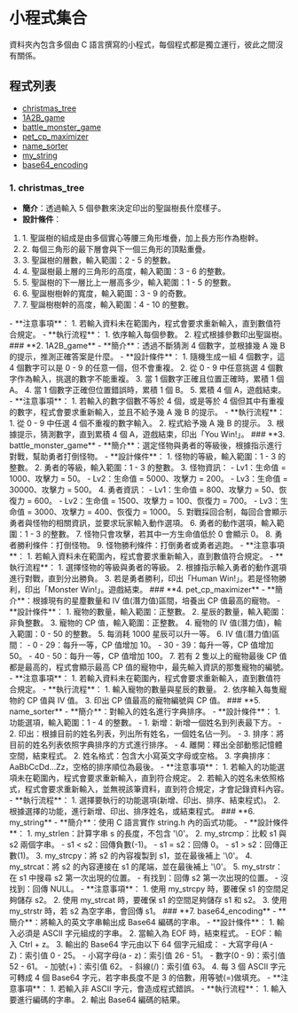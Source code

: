 # **小程式集合**
資料夾內包含多個由 C 語言撰寫的小程式，每個程式都是獨立運行，彼此之間沒有關係。

## **程式列表**
- [christmas_tree](#1-christmas_tree)
- [1A2B_game](#2-1A2B_game)
- [battle_monster_game](#3-battle_monster_game)
- [pet_cp_maximizer](#4-pet_cp_maximizer)
- [name_sorter](#5-name_sorter)
- [my_string](#6-my_string)
- [base64_encoding](#7-base64_encoding)

### **1. christmas_tree**
- **簡介**：透過輸入 5 個參數來決定印出的聖誕樹長什麼樣子。
- **設計條件**：
<ol>
	<li>1. 聖誕樹的組成是由多個實心等腰三角形堆疊，加上長方形作為樹幹。</li>
	<li>2. 每個三角形的最下層會與下一個三角形的頂點重疊。</li>
	<li>3. 聖誕樹的層數，輸入範圍：2 - 5 的整數。</li>
	<li>4. 聖誕樹最上層的三角形的高度，輸入範圍：3 - 6 的整數。</li>
	<li>5. 聖誕樹的下一層比上一層高多少，輸入範圍：1 - 5 的整數。</li>
	<li>6. 聖誕樹樹幹的寬度，輸入範圍：3 - 9 的奇數。</li>
	<li>7. 聖誕樹樹幹的高度，輸入範圍：4 - 10 的整數。</li>
</ol>	
- **注意事項**：
	1. 若輸入資料未在範圍內，程式會要求重新輸入，直到數值符合規定。
- **執行流程**：
	1. 依序輸入每個參數。
	2. 程式根據參數印出聖誕樹。
### **2. 1A2B_game**
- **簡介**：透過不斷猜測 4 個數字，並根據幾 A 幾 B 的提示，推測正確答案是什麼。
- **設計條件**：
	1. 隨機生成一組 4 個數字，這 4 個數字可以是 0 - 9 的任意一個，但不會重複。
	2. 從 0 - 9 中任意挑選 4 個數字作為輸入，挑選的數字不能重複。
	3. 當 1 個數字正確且位置正確時，累積 1 個 A。
	4. 當 1 個數字正確但位置錯誤時，累積 1 個 B。
	5. 累積 4 個 A，遊戲結束。
- **注意事項**：
	1. 若輸入的數字個數不等於 4 個，或是等於 4 個但其中有重複的數字，程式會要求重新輸入，並且不給予幾 A 幾 B 的提示。
- **執行流程**：
	1. 從 0 - 9 中任選 4 個不重複的數字輸入。
	2. 程式給予幾 A 幾 B 的提示。
	3. 根據提示，猜測數字，直到累積 4 個 A，遊戲結束，印出「You Win!」。
### **3. battle_monster_game**
- **簡介**：選定怪物與勇者的等級後，根據指示進行對戰，幫助勇者打倒怪物。
- **設計條件**：
	1. 怪物的等級，輸入範圍：1 - 3 的整數。
	2. 勇者的等級，輸入範圍：1 - 3 的整數。
	3. 怪物資訊：
		- Lv1：生命值 = 1000、攻擊力 = 50。
		- Lv2：生命值 = 5000、攻擊力 = 200。
		- Lv3：生命值 = 30000、攻擊力 = 500。
	4. 勇者資訊：
		- Lv1：生命值 = 800、攻擊力 = 50、恢復力 = 600。
		- Lv2：生命值 = 1500、攻擊力 = 100、恢復力 = 700。
		- Lv3：生命值 = 3000、攻擊力 = 400、恢復力 = 1000。
	5. 對戰採回合制，每回合會顯示勇者與怪物的相關資訊，並要求玩家輸入動作選項。
	6. 勇者的動作選項，輸入範圍：1 - 3 的整數。
	7. 怪物只會攻擊，若其中一方生命值低於 0 會顯示 0。
	8. 勇者勝利條件：打倒怪物。
	9. 怪物勝利條件：打倒勇者或勇者逃跑。
- **注意事項**：
	1. 若輸入資料未在範圍內，程式會要求重新輸入，直到數值符合規定。
- **執行流程**：
	1. 選擇怪物的等級與勇者的等級。
	2. 根據指示輸入勇者的動作選項進行對戰，直到分出勝負。
	3. 若是勇者勝利，印出「Human Win!」。若是怪物勝利，印出「Monster Win!」。遊戲結束。
### **4. pet_cp_maximizer**
- **簡介**：根據現有的星塵數量和 IV 值(潛力值)區間，培養出 CP 值最高的寵物。
- **設計條件**：
	1. 寵物的數量，輸入範圍：正整數。
	2. 星辰的數量，輸入範圍：非負整數。
	3. 寵物的 CP 值，輸入範圍：正整數。
	4. 寵物的 IV 值(潛力值)，輸入範圍：0 - 50 的整數。
	5. 每消耗 1000 星辰可以升一等。
	6. IV 值(潛力值)區間：
		- 0 - 29：每升一等，CP 值增加 10。
		- 30 - 39：每升一等，CP 值增加 50。
		- 40 - 50：每升一等，CP 值增加 100。
	7. 若有 2 隻以上的寵物最後 CP 值都是最高的，程式會顯示最高 CP 值的寵物中，最先輸入資訊的那隻寵物的編號。
- **注意事項**：
	1. 若輸入資料未在範圍內，程式會要求重新輸入，直到數值符合規定。
- **執行流程**：
	1. 輸入寵物的數量與星辰的數量。
	2. 依序輸入每隻寵物的 CP 值與 IV 值。
	3. 印出 CP 值最高的寵物編號與 CP 值。
### **5. name_sorter**
- **簡介**：對輸入的姓名進行字典排序。
- **設計條件**：
	1. 功能選項，輸入範圍：1 - 4 的整數。
		- 1. 新增：新增一個姓名到列表最下方。
		- 2. 印出：根據目前的姓名列表，列出所有姓名，一個姓名佔一列。
		- 3. 排序：將目前的姓名列表依照字典排序的方式進行排序。
		- 4. 離開：釋出全部動態記憶體空間，結束程式。
	2. 姓名格式：包含大小寫英文字母或空格。
	3. 字典排序：AaBbCcDd…Zz，空格的排序順位為最後。
- **注意事項**：
	1. 若輸入的功能選項未在範圍內，程式會要求重新輸入，直到符合規定。
	2. 若輸入的姓名未依照格式，程式會要求重新輸入，並無視該筆資料，直到符合規定，才會記錄資料內容。
- **執行流程**：
	1. 選擇要執行的功能選項(新增、印出、排序、結束程式)。
	2. 根據選擇的功能，進行新增、印出、排序姓名，或結束程式。
### **6. my_string**
- **簡介**：使用 C 語言實作 string.h 內的函式功能。
- **設計條件**：
	1. my_strlen：計算字串 s 的長度，不包含 '\0'。
	2. my_strcmp：比較 s1 與 s2 兩個字串。
		- s1 < s2：回傳負數(-1)。
		- s1 = s2：回傳 0。
		- s1 > s2：回傳正數(1)。
	3. my_strcpy：將 s2 的內容複製到 s1，並在最後補上 '\0'。
	4. my_strcat：將 s2 的內容連接在 s1 的尾端，並在最後補上 '\0'。
	5. my_strstr：在 s1 中搜尋 s2 第一次出現的位置。
		- 有找到：回傳 s2 第一次出現的位置。
		- 沒找到：回傳 NULL。
- **注意事項**：
	1. 使用 my_strcpy 時，要確保 s1 的空間足夠儲存 s2。
	2. 使用 my_strcat 時，要確保 s1 的空間足夠儲存 s1 和 s2。
	3. 使用 my_strstr 時，若 s2 為空字串，會回傳 s1。
### **7. base64_encoding**
- **簡介**：將輸入的英文字串輸出成 Base64 編碼的字串。
- **設計條件**：
	1. 輸入必須是 ASCII 字元組成的字串。
	2. 當輸入為 EOF 時，結束程式。
		- EOF：輸入 Ctrl + z。
	3. 輸出的 Base64 字元由以下 64 個字元組成：
		- 大寫字母(A - Z)：索引值 0 - 25。
		- 小寫字母(a - z)：索引值 26 - 51。
		- 數字(0 - 9)：索引值 52 - 61。
		- 加號(+)：索引值 62。
		- 斜線(/)：索引值 63。
	4. 每 3 個 ASCII 字元可轉成 4 個 Base64 字元，若字串長度不是 3 的倍數，用等號(=)做填充。
- **注意事項**：
	1. 若輸入非 ASCII 字元，會造成程式錯誤。
- **執行流程**：
	1. 輸入要進行編碼的字串。
	2. 輸出 Base64 編碼的結果。